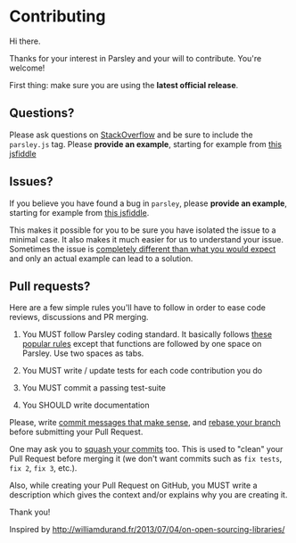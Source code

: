 # Contributing

Hi there.

Thanks for your interest in Parsley and your will to contribute. You're welcome!

First thing: make sure you are using the **latest official release**.

## Questions?

Please ask questions on [StackOverflow](http://stackoverflow.com/questions/ask) and be sure to include the `parsley.js` tag. Please **provide an example**, starting for example from [this jsfiddle](http://jsfiddle.net/marcandre/58vnaqur/)

## Issues?

If you believe you have found a bug in `parsley`, please **provide an example**, starting for example from [this jsfiddle](http://jsfiddle.net/marcandre/58vnaqur/).

This makes it possible for you to be sure you have isolated the issue to a minimal case. It also makes it much easier for us to understand your issue. Sometimes the issue is [completely different than what you would expect](https://github.com/guillaumepotier/Parsley.js/issues/711) and only an actual example can lead to a solution.

## Pull requests?

Here are a few simple rules you'll have to follow in order to ease code reviews,
discussions and PR merging.

1) You MUST follow Parsley coding standard. It basically follows
[these popular rules](http://sideeffect.kr/popularconvention#javascript) except that
functions are followed by one space on Parsley. Use two spaces as tabs.

2) You MUST write / update tests for each code contribution you do

3) You MUST commit a passing test-suite

4) You SHOULD write documentation

Please, write [commit messages that make
sense](http://tbaggery.com/2008/04/19/a-note-about-git-commit-messages.html),
and [rebase your branch](http://git-scm.com/book/en/Git-Branching-Rebasing)
before submitting your Pull Request.

One may ask you to [squash your
commits](http://gitready.com/advanced/2009/02/10/squashing-commits-with-rebase.html)
too. This is used to "clean" your Pull Request before merging it (we don't want
commits such as `fix tests`, `fix 2`, `fix 3`, etc.).

Also, while creating your Pull Request on GitHub, you MUST write a description
which gives the context and/or explains why you are creating it.

Thank you!


Inspired by http://williamdurand.fr/2013/07/04/on-open-sourcing-libraries/
